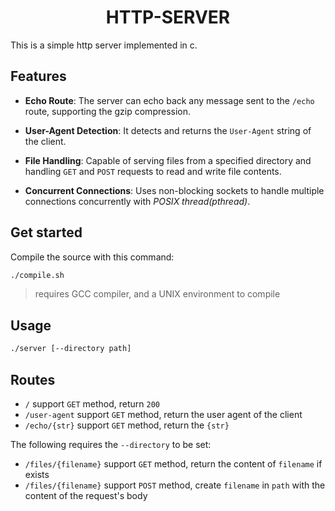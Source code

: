 <h1 align="center">
  HTTP-SERVER
</h1>

This is a simple http server implemented in c.

Features
--------

- **Echo Route**: The server can echo back any message sent to the `/echo` route, supporting the gzip compression.

- **User-Agent Detection**: It detects and returns the `User-Agent` string of the client.

- **File Handling**: Capable of serving files from a specified directory and handling `GET` and `POST` requests to read and write file contents.

- **Concurrent Connections**: Uses non-blocking sockets to handle multiple connections concurrently with _POSIX thread(pthread)_.

Get started
-----------

Compile the source with this command:

``` sh
./compile.sh
```

> requires GCC compiler, and a UNIX environment to compile

Usage
-----

```sh
./server [--directory path]
```

Routes
------

* `/` support `GET` method, return `200`
* `/user-agent` support `GET` method, return the user agent of the client
* `/echo/{str}` support `GET` method, return the `{str}`

The following requires the `--directory` to be set:

* `/files/{filename}` support `GET` method, return the content of `filename` if exists
* `/files/{filename}` support `POST` method, create `filename` in `path` with the content of the request's body
